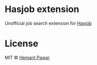 # Hasjob extension
Unofficial job search extension for [Hasjob](http://hasjob.co)

# License
MIT © [Hemant Pawar](https://github.com/HemantPawar)
